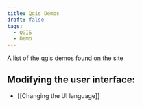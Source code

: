```yaml
---
title: Qgis Demos
draft: false
tags:
  - QGIS
  - Demo
---
```

 
A list of the qgis demos found on the site
## Modifying the user interface:
- [[Changing the UI language]]
